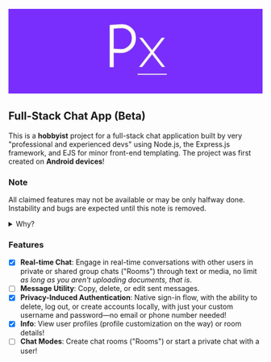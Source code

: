![PxLine logo banner](https://raw.githubusercontent.com/bitwiseray/pxline-v2/main/public/assets/20240418_220716.jpg)

## Full-Stack Chat App (Beta)
This is a **hobbyist** project for a full-stack chat application built by very "professional and experienced devs" using Node.js, the Express.js framework, and EJS for minor front-end templating. The project was first created on **Android devices**!

### Note
All claimed features may not be available or may be only halfway done. Instability and bugs are expected until this note is removed.
<details>
  <summary>Why?</summary>
  This is a hobbyist project as well as a very large one, so we will focus on adding all the claimed features before focusing on stability and bug fixing.
</details>

### Features
- [x] **Real-time Chat**: Engage in real-time conversations with other users in private or shared group chats ("Rooms") through text or media, no limit _as long as you aren't uploading documents, that is_.
- [ ] **Message Utility**: Copy, delete, or edit sent messages.
- [x] **Privacy-Induced Authentication**: Native sign-in flow, with the ability to delete, log out, or create accounts locally, with just your custom username and password—no email or phone number needed!
- [x] **Info**: View user profiles (profile customization on the way) or room details!
- [ ] **Chat Modes**: Create chat rooms ("Rooms") or start a private chat with a user!
